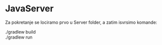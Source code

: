 # JavaServer


Za pokretanje se lociramo prvo u Server folder, a zatim isvrsimo komande:

./gradlew build  
./gradlew run
